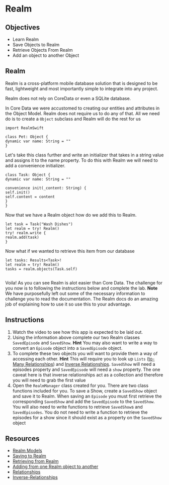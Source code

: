 # Realm

## Objectives
+ Learn Realm
+ Save Objects to Realm
+ Retrieve Objects From Realm
+ Add an object to another Object



## Realm


Realm is a cross-platform mobile database solution that is designed to be fast, lightweight and most importantly simple to integrate into any project. 

Realm does not rely on CoreData or even a SQLite database. 

In Core Data we were accustomed to creating our entities and attributes in the Object Model. Realm does not require us to do any of that. All we need do is to create a `Object` subclass and Realm will do the rest for us

```
import RealmSwift

class Pet: Object {
dynamic var name: String = ""
}

```

Let's take this class further and write an initializer that takes in a string value and assigns it to the name property. To do this with Realm we will need to add a convenience initializer.


```
class Task: Object {
dynamic var name: String = ""

convenience init(_content: String) {
self.init()
self.content = content
}
}
```


Now that we have a Realm object how do we add this to Realm.

```
let task = Task("Wash Dishes")
let realm = try! Realm()
try! realm.write {
realm.add(task)
}
```


Now what if we wanted to retrieve this item from our database


```
let tasks: Results<Task>!
let realm = try! Realm()
tasks = realm.objects(Task.self)


```


Voila! As you can see Realm is alot easier than Core Data. The challenge for you now is to following the instructions below and complete the lab. **Note** We have purposefully left out some of the necessary information to challenge you to read the documentation. The Realm docs do an amazing job of explaining how to use it so use this to your advantage.


## Instructions

1. Watch the video to see how this app is expected to be laid out.
2. Using the information above complete our two Realm classes `SavedEpisode` and `SavedShow`. **Hint** You may also want to write a way to convert an `Episode` object into a `SavedEpisode` object. 
3. To complete these two objects you will want to provide them a way of accessing each other. 
**Hint** This will require you to look up `Lists` ([to-Many Relationships](https://realm.io/docs/swift/latest/#to-many-relationships)) and [Inverse Relationships](https://realm.io/docs/swift/latest/#inverse-relationships). `SavedShow` will need a episodes property and `SavedEpisode` will need a `show` property. The one caveat here is that inverse relationships act as a collection and therefore you will need to grab the first value
4. Open the `RealmManager` class created for you. There are two class functions included for you. To save a Show, create a `SavedShow` object and save it to Realm. When saving an `Episode` you must first retrieve the corresponding `SavedShow` and add the `SavedEpisode` to the `SavedShow`. You will also need to write functions to retrieve `SavedShow`s and `SavedEpisodes`. You do not need to write a function to retrieve the episodes for a show since it should exist as a property on the `SavedShow` object


## Resources

* [Realm Models](https://realm.io/docs/swift/latest/#models)
* [Saving to Realm](https://realm.io/docs/swift/latest/#adding-objects)
* [Retrieving from Realm]()
* [Adding from one Realm object to another]()
* [Relationships](https://realm.io/docs/swift/latest/#to-many-relationships)
* [Inverse-Relationships](https://realm.io/docs/swift/latest/#inverse-relationships)
